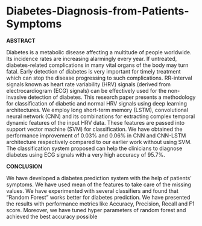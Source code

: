 # Diabetes-Diagnosis-from-Patients-Symptoms

**ABSTRACT**

Diabetes is a metabolic disease affecting a multitude of people worldwide. Its incidence rates are increasing alarmingly every year. If untreated, diabetes-related complications in many vital organs of the body may turn fatal. Early detection of diabetes is very important for timely treatment which can stop the disease progressing to such complications. RR-interval signals known as heart rate variability (HRV) signals (derived from electrocardiogram (ECG) signals) can be effectively used for the non-invasive detection of diabetes. This research paper presents a methodology for classification of diabetic and normal HRV signals using deep learning architectures. We employ long short-term memory (LSTM), convolutional neural network (CNN) and its combinations for extracting complex temporal dynamic features of the input HRV data. These features are passed into support vector machine (SVM) for classification. We have obtained the performance improvement of 0.03% and 0.06% in CNN and CNN-LSTM architecture respectively compared to our earlier work without using SVM. The classification system proposed can help the clinicians to diagnose diabetes using ECG signals with a very high accuracy of 95.7%.

**CONCLUSION**

We have developed a diabetes prediction system with the help of patients' symptoms. We have used mean of the features to take care of the missing values. We have experimented with several classifiers and found that “Random Forest” works better for diabetes prediction. We have presented the results with performance metrics like Accuracy, Precision, Recall and F1 score. Moreover, we have tuned hyper parameters of random forest and achieved the best accuracy possible
